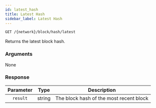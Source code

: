 ```yaml
---
id: latest_hash
title: Latest Hash
sidebar_label: Latest Hash
---
```


```bash title=ENDPOINT
GET /{network}/block/hash/latest
```

Returns the latest block hash.

### Arguments

None

### Response

| Parameter |  Type  |                 Description                  |
|:---------:|:------:|:--------------------------------------------:|
| `result`  | string |   The block hash of the most recent block    |

